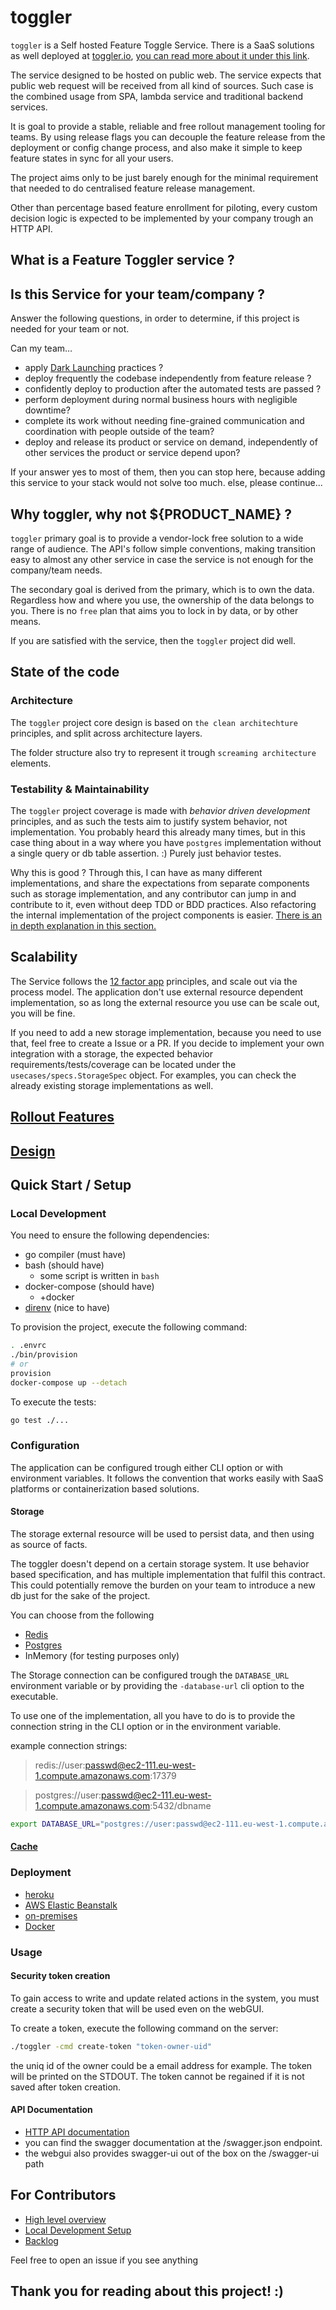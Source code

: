 # toggler

`toggler` is a Self hosted Feature Toggle Service.
There is a SaaS solutions as well deployed at [toggler.io](https://toggler.io),
[you can read more about it under this link](/docs/toggler-io/README.md).

The service designed to be hosted on public web.
The service expects that public web request will be received from all kind of sources.
Such case is the combined usage from SPA, lambda service and traditional backend services.

It is goal to provide a stable, reliable and free rollout management tooling for teams.
By using release flags you can decouple the feature release from the deployment or config change process,
and also make it simple to keep feature states in sync for all your users.

The project aims only to be just barely enough for the minimal requirement
that needed to do centralised feature release management.

Other than percentage based feature enrollment for piloting,
every custom decision logic is expected to be implemented by your company trough an HTTP API.

## What is a Feature Toggler service ?

## Is this Service for your team/company ?

Answer the following questions, in order to determine,
if this project is needed for your team or not.

Can my team…

* apply [Dark Launching](/docs/release/DarkLaunch.md) practices ?
* deploy frequently the codebase independently from feature release ?
* confidently deploy to production after the automated tests are passed ?
* perform deployment during normal business hours with negligible downtime?
* complete its work without needing fine-grained communication and coordination with people outside of the team?
* deploy and release its product or service on demand, independently of other services the product or service depend upon?

If your answer yes to most of them,
then you can stop here, because adding this service to your stack would not solve too much.
else, please continue...

## Why toggler, why not ${PRODUCT_NAME} ?

`toggler` primary goal is to provide a vendor-lock free solution to a wide range of audience.
The API's follow simple conventions, making transition easy to almost any other service
in case the service is not enough for the company/team needs.

The secondary goal is derived from the primary, which is to own the data.
Regardless how and where you use, the ownership of the data belongs to you.
There is no `free` plan that aims you to lock in by data, or by other means.

If you are satisfied with the service,
then the `toggler` project did well.

## State of the code

### Architecture

The `toggler` project core design is based on `the clean architechture` principles,
and split across architecture layers.

The folder structure also try to represent it trough `screaming architecture` elements.

### Testability & Maintainability

The `toggler` project coverage is made with *behavior driven development* principles,
and as such the tests aim to justify system behavior, not implementation.
You probably heard this already many times, but in this case thing about in a way
where you have `postgres` implementation without a single query or db table assertion. :)
Purely just behavior testes.

Why this is good ? Through this, I can have as many different implementations,
and share the expectations from separate components such as storage implementation,
and any contributor can jump in and contribute to it, even without deep TDD or BDD practices.
Also refactoring the internal implementation of the project components is easier.
[There is an in depth explanation in this section.](/docs/design/sharedspecs.md)

## Scalability

The Service follows the [12 factor app](https://12factor.net/) principles,
and scale out via the process model.
The application don't use external resource dependent implementation,
so as long the external resource you use can be scale out, you will be fine.

If you need to add a new storage implementation,
because you need to use that,
feel free to create a Issue or a PR.
If you decide to implement your own integration with a storage,
the expected behavior requirements/tests/coverage can be located under the `usecases/specs.StorageSpec` object.
For examples, you can check the already existing storage implementations as well.

## [Rollout Features](/docs/release/README.md)

## [Design](/docs/design/README.md)

## Quick Start / Setup

### Local Development

You need to ensure the following dependencies:
- go compiler (must have)
- bash (should have)
    * some script is written in `bash`
- docker-compose (should have)
    * +docker
- [direnv](https://github.com/direnv/direnv) (nice to have)

To provision the project, execute the following command:
```bash
. .envrc
./bin/provision
# or
provision
docker-compose up --detach
```

To execute the tests:
```bash
go test ./...
``` 

### Configuration
The application can be configured trough either CLI option or with environment variables.
It follows the convention that works easily with SaaS platforms or containerization based solutions.

#### Storage
The storage external resource will be used to persist data,
and then using as source of facts.

The toggler doesn't depend on a certain storage system.
It use behavior based specification, and has multiple implementation that fulfil this contract.
This could potentially remove the burden on your team to introduce a new db just for the sake of the project.

You can choose from the following

* [Redis](https://github.com/antirez/redis)
* [Postgres](https://github.com/postgres/postgres)
* InMemory (for testing purposes only)

The Storage connection can be configured trough the `DATABASE_URL` environment variable
or by providing the `-database-url` cli option to the executable.

To use one of the implementation, all you have to do is
to provide the connection string in the CLI option or in the environment variable.

example connection strings:
> redis://user:passwd@ec2-111.eu-west-1.compute.amazonaws.com:17379

> postgres://user:passwd@ec2-111.eu-west-1.compute.amazonaws.com:5432/dbname

```bash
export DATABASE_URL="postgres://user:passwd@ec2-111.eu-west-1.compute.amazonaws.com:5432/dbname"
```

#### [Cache](/docs/caches/README.md)

### Deployment
* [heroku](/docs/deploy/heroku.md)
* [AWS Elastic Beanstalk](/docs/deploy/aws/eb/README.md)
* [on-premises](/docs/deploy/on-prem.md)
* [Docker](/docs/deploy/docker.md)

### Usage

#### Security token creation
To gain access to write and update related actions in the system,
you must create a security token that will be used even on the webGUI.

To create a token, execute the following command on the server:
```bash
./toggler -cmd create-token "token-owner-uid"
```

the uniq id of the owner could be a email address for example.
The token will be printed on the STDOUT.
The token cannot be regained if it is not saved after token creation.

#### API Documentation
* [HTTP API documentation](/docs/httpapi/README.md)
* you can find the swagger documentation at the /swagger.json endpoint.
* the webgui also provides swagger-ui out of the box on the /swagger-ui path

## For Contributors
* [High level overview](/docs/contribution/README.md)
* [Local Development Setup](/docs/contribution/setup.md)
* [Backlog](https://github.com/toggler-io/toggler/projects)

Feel free to open an issue if you see anything

## Thank you for reading about this project! :)
